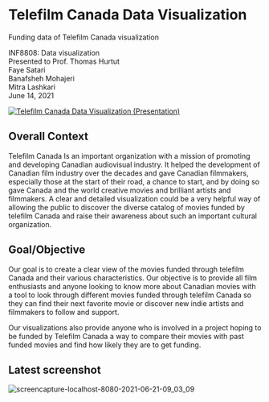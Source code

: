 # Telefilm Canada Data Visualization
Funding data of Telefilm Canada visualization

INF8808: Data visualization\
Presented to Prof. Thomas Hurtut\
Faye Satari\
Banafsheh Mohajeri\
Mitra Lashkari\
June 14, 2021

[![Telefilm Canada Data Visualization (Presentation)](https://img.youtube.com/vi/f_D0IoAoNbg/0.jpg)](https://www.youtube.com/watch?v=f_D0IoAoNbg)


## Overall Context

Telefilm Canada Is an important organization with a mission of promoting and developing Canadian audiovisual industry. It  helped the development of Canadian film industry over the decades and gave Canadian filmmakers, especially those at the start of their road, a chance to start, and by doing so gave Canada and the world creative movies and brilliant artists and filmmakers. A clear and detailed visualization could be a very helpful way of allowing the public to discover the diverse catalog of movies funded by telefilm Canada and raise their awareness about such an important cultural organization. 


## Goal/Objective

Our goal is to create a clear view of the movies funded through telefilm Canada and their various characteristics. Our objective is to provide all film enthusiasts and anyone looking to know more about Canadian movies with a tool to look through different movies funded through telefilm Canada so they can find their next favorite movie or discover new indie artists and filmmakers to follow and support. 

Our visualizations also provide anyone who is involved in a project hoping to be funded by Telefilm Canada a way to compare their movies with past funded movies and find how likely they are to get funding. 

## Latest screenshot

![screencapture-localhost-8080-2021-06-21-09_03_09](https://user-images.githubusercontent.com/71412070/122766772-e4659f00-d26f-11eb-9498-3b79d13245b1.png)
